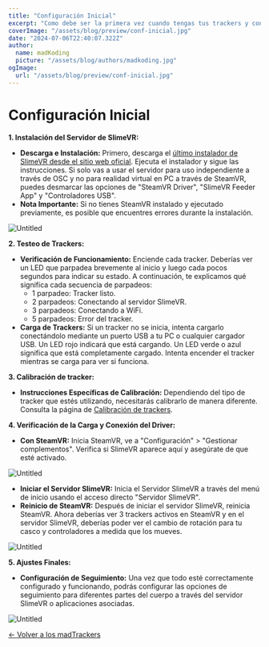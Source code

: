 ```yaml
---
title: "Configuración Inicial"
excerpt: "Como debe ser la primera vez cuando tengas tus trackers y configurarlos correctamente."
coverImage: "/assets/blog/preview/conf-inicial.jpg"
date: "2024-07-06T22:40:07.322Z"
author:
  name: madKoding
  picture: "/assets/blog/authors/madkoding.jpg"
ogImage:
  url: "/assets/blog/preview/conf-inicial.jpg"
---
```

# Configuración Inicial

**1. Instalación del Servidor de SlimeVR:**

- **Descarga e Instalación:** Primero, descarga el [último instalador de SlimeVR desde el sitio web oficial](https://slimevr.dev/download). Ejecuta el instalador y sigue las instrucciones. Si solo vas a usar el servidor para uso independiente a través de OSC y no para realidad virtual en PC a través de SteamVR, puedes desmarcar las opciones de "SteamVR Driver", "SlimeVR Feeder App" y "Controladores USB".
- **Nota Importante:** Si no tienes SteamVR instalado y ejecutado previamente, es posible que encuentres errores durante la instalación.

![Untitled](Configuracio%CC%81n%20Inicial%20babb979ee7d3407ab10bea490158cb43/Untitled.png)

**2. Testeo de Trackers:**

- **Verificación de Funcionamiento:** Enciende cada tracker. Deberías ver un LED que parpadea brevemente al inicio y luego cada pocos segundos para indicar su estado. A continuación, te explicamos qué significa cada secuencia de parpadeos:
    - 1 parpadeo: Tracker listo.
    - 2 parpadeos: Conectando al servidor SlimeVR.
    - 3 parpadeos: Conectando a WiFi.
    - 5 parpadeos: Error del tracker.
- **Carga de Trackers:** Si un tracker no se inicia, intenta cargarlo conectándolo mediante un puerto USB a tu PC o cualquier cargador USB. Un LED rojo indicará que está cargando. Un LED verde o azul significa que está completamente cargado. Intenta encender el tracker mientras se carga para ver si funciona.

**3. Calibración de tracker:**

- **Instrucciones Específicas de Calibración:** Dependiendo del tipo de tracker que estés utilizando, necesitarás calibrarlo de manera diferente. Consulta la página de [Calibración de trackers](Calibracio%CC%81n%20de%20trackers%200b2f147ef5b44b9e968da7eb308ecbb4.md).

**4. Verificación de la Carga y Conexión del Driver:**

- **Con SteamVR:** Inicia SteamVR, ve a "Configuración" > "Gestionar complementos". Verifica si SlimeVR aparece aquí y asegúrate de que esté activado.

![Untitled](Configuracio%CC%81n%20Inicial%20babb979ee7d3407ab10bea490158cb43/Untitled%201.png)

- **Iniciar el Servidor SlimeVR:** Inicia el Servidor SlimeVR a través del menú de inicio usando el acceso directo "Servidor SlimeVR".
- **Reinicio de SteamVR:** Después de iniciar el servidor SlimeVR, reinicia SteamVR. Ahora deberías ver 3 trackers activos en SteamVR y en el servidor SlimeVR, deberías poder ver el cambio de rotación para tu casco y controladores a medida que los mueves.

![Untitled](Configuracio%CC%81n%20Inicial%20babb979ee7d3407ab10bea490158cb43/Untitled%202.png)

**5. Ajustes Finales:**

- **Configuración de Seguimiento:** Una vez que todo esté correctamente configurado y funcionando, podrás configurar las opciones de seguimiento para diferentes partes del cuerpo a través del servidor SlimeVR o aplicaciones asociadas.

![Untitled](Configuracio%CC%81n%20Inicial%20babb979ee7d3407ab10bea490158cb43/Untitled%203.png)

[← Volver a los madTrackers](/)